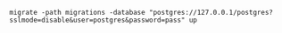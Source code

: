 ```migrate -path migrations -database "postgres://127.0.0.1/postgres?sslmode=disable&user=postgres&password=pass" up```
